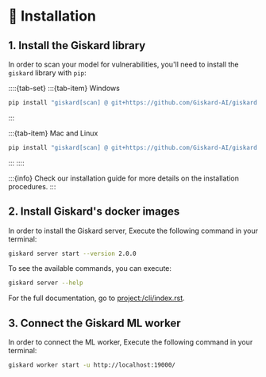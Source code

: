 # 🔧 Installation


## 1. Install the Giskard library

In order to scan your model for vulnerabilities, you'll need to install the `giskard` library with `pip`:

::::{tab-set} 
:::{tab-item} Windows

```sh
pip install "giskard[scan] @ git+https://github.com/Giskard-AI/giskard.git@user-test-PRs-1004-and-973-merged#subdirectory=python-client" --user
```

:::

:::{tab-item} Mac and Linux

```sh
pip install "giskard[scan] @ git+https://github.com/Giskard-AI/giskard.git@user-test-PRs-1004-and-973-merged#subdirectory=python-client"
```

:::
::::

:::{info}
Check our installation guide for more details on the installation procedures.
:::


## 2. Install Giskard's docker images
In order to install the Giskard server, Execute the following command in your terminal:
```sh
giskard server start --version 2.0.0
```
To see the available commands, you can execute:
```sh
giskard server --help  
```
For the full documentation, go to <project:/cli/index.rst>.

## 3. Connect the Giskard ML worker
In order to connect the ML worker, Execute the following command in your terminal:
```sh
giskard worker start -u http://localhost:19000/
```